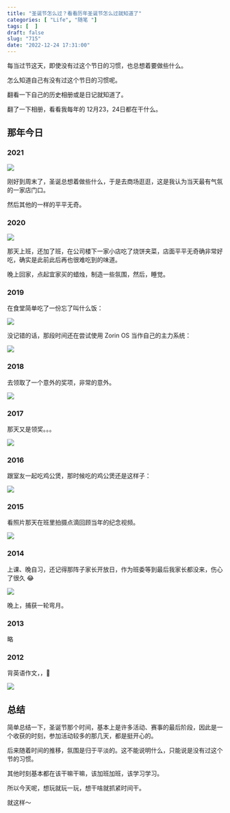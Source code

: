 ```yaml
---
title: "圣诞节怎么过？看看历年圣诞节怎么过就知道了"
categories: [ "Life", "随笔 "]
tags: [  ]
draft: false
slug: "715"
date: "2022-12-24 17:31:00"
---
```


每当过节这天，即使没有过这个节日的习惯，也总想着要做些什么。

怎么知道自己有没有过这个节日的习惯呢。

翻看一下自己的历史相册或是日记就知道了。

翻了一下相册，看看我每年的 12月23，24日都在干什么。

## 那年今日

### 2021

![](https://imagehost-cdn.frytea.com/images/2022/12/24/20221224170051312a081d9c19665ff.png)

刚好到周末了，圣诞总想着做些什么，于是去商场逛逛，这是我认为当天最有气氛的一家店门口。

然后其他的一样的平平无奇。

### 2020

![](https://imagehost-cdn.frytea.com/images/2022/12/24/20221224170181652adb68847b2ffde.png)

那天上班，还加了班，在公司楼下一家小店吃了烧饼夹菜，店面平平无奇确非常好吃，确实是此前此后再也很难吃到的味道。

晚上回家，点起宜家买的蜡烛，制造一些氛围，然后，睡觉。

### 2019

在食堂简单吃了一份忘了叫什么饭：

![](https://imagehost-cdn.frytea.com/images/2022/12/24/2022122417048350c12d4709ce78fc6.png)

没记错的话，那段时间还在尝试使用 Zorin OS 当作自己的主力系统：

![](https://imagehost-cdn.frytea.com/images/2022/12/24/202212241705656bd2d673d3105d665.png)

### 2018

去领取了一个意外的奖项，非常的意外。

![](https://imagehost-cdn.frytea.com/images/2022/12/24/20221224171071497de1d3f165ea67a.png)

### 2017

那天又是领奖。。。

![](https://imagehost-cdn.frytea.com/images/2022/12/24/20221224171539964cb4713b4c9aa18.png)

### 2016

跟室友一起吃鸡公煲，那时候吃的鸡公煲还是这样子：

![](https://imagehost-cdn.frytea.com/images/2022/12/24/2022122417177836f9ce8605b3cd6e6.png)

### 2015

看照片那天在班里拍摄点滴回顾当年的纪念视频。

![](https://imagehost-cdn.frytea.com/images/2022/12/24/20221224172133779c4f89796059595.png)

### 2014

上课、晚自习，还记得那阵子家长开放日，作为班委等到最后我家长都没来，伤心了很久 😂

![](https://imagehost-cdn.frytea.com/images/2022/12/24/202212241723883462aa98f671e42ee.png)

晚上，捕获一轮弯月。

### 2013

略

### 2012

背英语作文，，🤦 

![](https://imagehost-cdn.frytea.com/images/2022/12/24/20221224172593943474fe108bf67bd.png)

## 总结

简单总结一下，圣诞节那个时间，基本上是许多活动、赛事的最后阶段，因此是一个收获的时刻，参加活动较多的那几天，都是挺开心的。

后来随着时间的推移，氛围是归于平淡的。这不能说明什么，只能说是没有过这个节的习惯。

其他时刻基本都在该干嘛干嘛，该加班加班，该学习学习。

所以今天呢，想玩就玩一玩，想干啥就抓紧时间干。

就这样～